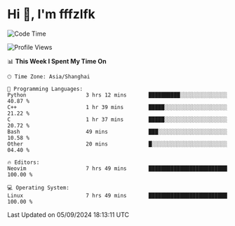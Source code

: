 # Hi 👋, I'm fffzlfk

<!--START_SECTION:waka-->
![Code Time](http://img.shields.io/badge/Code%20Time-964%20hrs%2057%20mins-blue)

![Profile Views](http://img.shields.io/badge/Profile%20Views-0-blue)

📊 **This Week I Spent My Time On** 

```text
🕑︎ Time Zone: Asia/Shanghai

💬 Programming Languages: 
Python                   3 hrs 12 mins       ██████████░░░░░░░░░░░░░░░   40.87 % 
C++                      1 hr 39 mins        █████░░░░░░░░░░░░░░░░░░░░   21.22 % 
C                        1 hr 37 mins        █████░░░░░░░░░░░░░░░░░░░░   20.72 % 
Bash                     49 mins             ███░░░░░░░░░░░░░░░░░░░░░░   10.58 % 
Other                    20 mins             █░░░░░░░░░░░░░░░░░░░░░░░░   04.40 % 

🔥 Editors: 
Neovim                   7 hrs 49 mins       █████████████████████████   100.00 % 

💻 Operating System: 
Linux                    7 hrs 49 mins       █████████████████████████   100.00 % 
```


 Last Updated on 05/09/2024 18:13:11 UTC
<!--END_SECTION:waka-->

